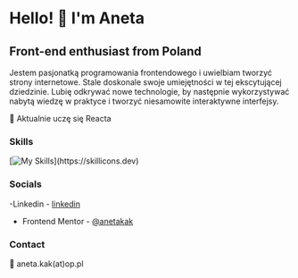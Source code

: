 # Hello! :wave: I'm Aneta

## Front-end enthusiast from Poland

Jestem pasjonatką programowania frontendowego i uwielbiam tworzyć strony internetowe. Stale doskonale swoje umiejętności w tej ekscytującej dziedzinie. Lubię odkrywać nowe technologie, by następnie wykorzystywać nabytą wiedzę w praktyce i tworzyć niesamowite interaktywne interfejsy.

:pencil: Aktualnie uczę się Reacta

### Skills

[![My Skills](https://skillicons.dev/icons?i=js,html,css,sass,gulp,react,)](https://skillicons.dev)

### Socials

-Linkedin - [linkedin](https://www.linkedin.com/in/anetakak)

- Frontend Mentor - [@anetakak](https://www.frontendmentor.io/profile/anetakak)

### Contact

:e-mail: aneta.kak(at)op.pl
